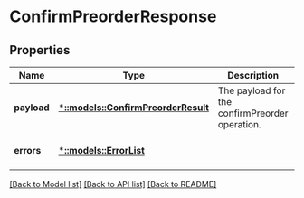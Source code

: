 # ConfirmPreorderResponse

## Properties
Name | Type | Description | Notes
------------ | ------------- | ------------- | -------------
**payload** | [***::models::ConfirmPreorderResult**](ConfirmPreorderResult.md) | The payload for the confirmPreorder operation. | [optional] [default to null]
**errors** | [***::models::ErrorList**](ErrorList.md) |  | [optional] [default to null]

[[Back to Model list]](../README.md#documentation-for-models) [[Back to API list]](../README.md#documentation-for-api-endpoints) [[Back to README]](../README.md)


